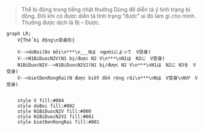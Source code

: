 ﻿>Thể bị động trong tiếng nhật thường Dùng để diễn tả ý tình trạng bị động. Đôi khi có được diễn tả tình trạng “được” ai đó làm gì cho mình. Thường được dịch là Bị – Được.
```mermaid
graph LR;
    V{Thể bị động\n受身形}

    V-->doBoi(Do bởi\n***\n___Nは　ngườiによって　V受身)
    V-->N1BiDuocN2V(N1 bị/được N2 V\n***\nN1は　N2に　V受身)
    N1BiDuocN2V-->N1BiDuocN2V2(N1 bị/được N2 V\n***\nN1は　N2に N3を　V受身)
    V-->bietDenRongRai(N được biết đến rộng rãi\n***\nNは　V受身\nNが　V受身)


    style V fill:#004
    style doBoi fill:#002
    style N1BiDuocN2V fill:#000
    style N1BiDuocN2V2 fill:#001
    style bietDenRongRai fill:#001
```